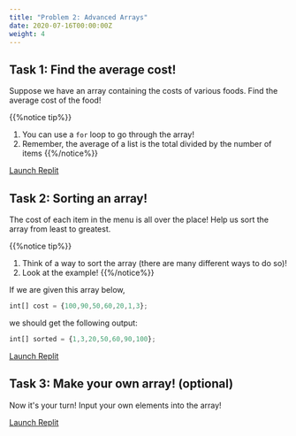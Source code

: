 ```yaml
---
title: "Problem 2: Advanced Arrays"
date: 2020-07-16T00:00:00Z
weight: 4
---
```


<!--<link rel="stylesheet" href="../../style.css">-->

## Task 1: Find the average cost!

Suppose we have an array containing the costs of various foods. Find the average cost of the food!

{{%notice tip%}}
1. You can use a `for` loop to go through the array!
2. Remember, the average of a list is the total divided by the number of items
{{%/notice%}}

<a class="my-2 mx-4 btn btn-info" href="https://replit.com/@nuevofoundation/Problem-4-averageRestaurant" target="_blank">Launch Replit</a>

## Task 2: Sorting an array!

The cost of each item in the menu is all over the place! Help us sort the array from least to greatest.

{{%notice tip%}}
1. Think of a way to sort the array (there are many different ways to do so)!
2. Look at the example!
{{%/notice%}}

If we are given this array below, 
```js javascript
int[] cost = {100,90,50,60,20,1,3};
```

we should get the following output:
```js javascript
int[] sorted = {1,3,20,50,60,90,100};
```

<a class="my-2 mx-4 btn btn-info" href="https://replit.com/@nuevofoundation/Problem-3-sortRestaurant" target="_blank">Launch Replit</a>

## Task 3: Make your own array! (optional)

Now it's your turn! Input your own elements into the array!

<a class="my-2 mx-4 btn btn-info" href="https://replit.com/@nuevofoundation/Problem-5-createArray" target="_blank">Launch Replit</a>